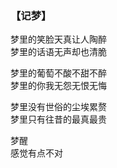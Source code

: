 ### 【记梦】

梦里的笑脸天真让人陶醉  
梦里的话语无声却也清脆
 
梦里的葡萄不酸不甜不醉  
梦里的你我无怨无恨无悔
 
梦里没有世俗的尘埃累赘  
梦里只有往昔的最真最贵
 
梦醒  
感觉有点不对
